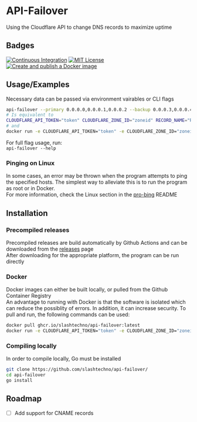 
# API-Failover  
Using the Cloudflare API to change DNS records to maximize uptime
## Badges  
[![Continuous Integration](https://github.com/slashtechno/api-failover/actions/workflows/ci.yml/badge.svg)](https://github.com/slashtechno/api-failover/actions/workflows/ci.yml) [![MIT License](https://img.shields.io/badge/License-MIT-green.svg)](https://choosealicense.com/licenses/mit/) [![Create and publish a Docker image](https://github.com/slashtechno/api-failover/actions/workflows/build-Docker-image.yml/badge.svg)](https://github.com/slashtechno/api-failover/actions/workflows/build-Docker-image.yml)  
## Usage/Examples  
Necessary data can be passed via environment vairables or CLI flags  
```bash
api-failover --primary 0.0.0.0,0.0.0.1,0.0.0.2 --backup 0.0.0.3,0.0.0.4,0.0.0.5 --cloudflareapitoken token --cloudflarezoneid CLOUDFLAREZONEID --recordname RECORDNAME
# Is equivalent to 
CLOUDFLARE_API_TOKEN="token" CLOUDFLARE_ZONE_ID="zoneid" RECORD_NAME="RECORDNAME" PRIMARY_IPs="0.0.0.0,0.0.0.1,0.0.0.2" BACKUP_IPs="0.0.0.3,0.0.0.4,0.0.0.5" api-failover
# and
docker run -e CLOUDFLARE_API_TOKEN="token" -e CLOUDFLARE_ZONE_ID="zoneid" -e RECORD_NAME="RECORDNAME" -e PRIMARY_IPs="0.0.0.0,0.0.0.1,0.0.0.2" -e BACKUP_IPs="0.0.0.3,0.0.0.4,0.0.0.5" -it --rm ghcr.io/slashtechno/api-failover
```  
For full flag usage, run:   
`api-failover --help`  
### Pinging on Linux  
In some cases, an error may be thrown when the program attempts to ping the specified hosts. The simplest way to alleviate this is to run the program as root or in Docker.  
For more information, check the Linux section in the  [pro-bing](https://github.com/prometheus-community/pro-bing#linux) README
## Installation  
### Precompiled releases   
Precompiled releases are build automatically by Github Actions and can be downloaded from the [releases](https://github.com/slashtechno/api-failover/releases) page  
After downloading for the appropriate platform, the program can be run directly  
### Docker  
Docker images can either be built locally, or pulled from the Github Container Registry  
An advantage to running with Docker is that the software is isolated which can reduce the possiblity of errors. In addition, it can increase security.
To pull and run, the following commands can be used:
```bash
docker pull ghcr.io/slashtechno/api-failover:latest
docker run -e CLOUDFLARE_API_TOKEN="token" -e CLOUDFLARE_ZONE_ID="zoneid" -e RECORD_NAME="RECORDNAME" -e PRIMARY_IPs="0.0.0.0,0.0.0.1,0.0.0.2" -e BACKUP_IPs="0.0.0.3,0.0.0.4,0.0.0.5" -it --rm ghcr.io/slashtechno/api-failover
```  
### Compiling locally  
In order to compile locally, Go must be installed  
```bash
git clone https://github.com/slashtechno/api-failover/
cd api-failover
go install
```
## Roadmap  
- [ ] Add support for CNAME records  